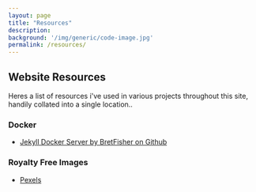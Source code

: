 ```yaml
---
layout: page
title: "Resources"
description: 
background: '/img/generic/code-image.jpg'
permalink: /resources/
---
```


## Website Resources

Heres a list of resources i've used in various projects throughout this site, handily collated into a single location..

### Docker

* [Jekyll Docker Server by BretFisher on Github](https://github.com/BretFisher/jekyll-serve)

### Royalty Free Images

* [Pexels](https://www.pexels.com/)